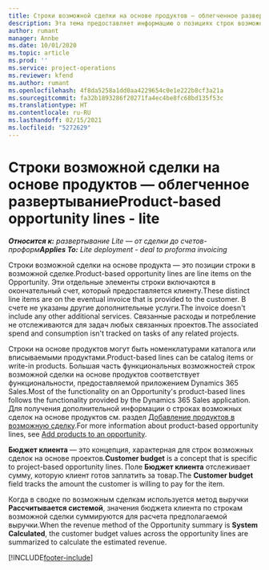 ```yaml
---
title: Строки возможной сделки на основе продуктов — облегченное развертывание
description: Эта тема предоставляет информацию о позициях строк возможной сделки на основе продукта в Project Operations.
author: rumant
manager: Annbe
ms.date: 10/01/2020
ms.topic: article
ms.prod: ''
ms.service: project-operations
ms.reviewer: kfend
ms.author: rumant
ms.openlocfilehash: 4f8da5258a1dd0aa4229654c0e1e222b8cf3a21a
ms.sourcegitcommit: fa32b1893286f20271fa4ec4be8fc68bd135f53c
ms.translationtype: HT
ms.contentlocale: ru-RU
ms.lasthandoff: 02/15/2021
ms.locfileid: "5272629"
---
```

# <a name="product-based-opportunity-lines---lite"></a><span data-ttu-id="6b0af-103">Строки возможной сделки на основе продуктов — облегченное развертывание</span><span class="sxs-lookup"><span data-stu-id="6b0af-103">Product-based opportunity lines - lite</span></span>

<span data-ttu-id="6b0af-104">_**Относится к:** развертывание Lite — от сделки до счетов-проформ_</span><span class="sxs-lookup"><span data-stu-id="6b0af-104">_**Applies To:** Lite deployment - deal to proforma invoicing_</span></span>

<span data-ttu-id="6b0af-105">Строки возможной сделки на основе продукта — это позиции строки в возможной сделке.</span><span class="sxs-lookup"><span data-stu-id="6b0af-105">Product-based opportunity lines are line items on the Opportunity.</span></span> <span data-ttu-id="6b0af-106">Эти отдельные элементы строки включаются в окончательный счет, который предоставляется клиенту.</span><span class="sxs-lookup"><span data-stu-id="6b0af-106">These distinct line items are on the eventual invoice that is provided to the customer.</span></span> <span data-ttu-id="6b0af-107">В счете не указаны другие дополнительные услуги.</span><span class="sxs-lookup"><span data-stu-id="6b0af-107">The invoice doesn't include any other additional services.</span></span> <span data-ttu-id="6b0af-108">Связанные расходы и потребление не отслеживаются для задач любых связанных проектов.</span><span class="sxs-lookup"><span data-stu-id="6b0af-108">The associated spend and consumption isn't tracked on tasks of any related projects.</span></span>

<span data-ttu-id="6b0af-109">Строки на основе продуктов могут быть номенклатурами каталога или вписываемыми продуктами.</span><span class="sxs-lookup"><span data-stu-id="6b0af-109">Product-based lines can be catalog items or write-in products.</span></span> <span data-ttu-id="6b0af-110">Большая часть функциональных возможностей строк возможной сделки на основе продуктов соответствует функциональности, предоставляемой приложением Dynamics 365 Sales.</span><span class="sxs-lookup"><span data-stu-id="6b0af-110">Most of the functionality on an Opportunity's product-based lines follows the functionality provided by the Dynamics 365 Sales application.</span></span> <span data-ttu-id="6b0af-111">Для получения дополнительной информации о строках возможных сделок на основе продуктов см. раздел [Добавление продуктов в возможную сделку](https://docs.microsoft.com/dynamics365/sales-enterprise/add-products-opportunity).</span><span class="sxs-lookup"><span data-stu-id="6b0af-111">For more information about product-based opportunity lines, see [Add products to an opportunity](https://docs.microsoft.com/dynamics365/sales-enterprise/add-products-opportunity).</span></span>

<span data-ttu-id="6b0af-112">**Бюджет клиента** — это концепция, характерная для строк возможных сделок на основе проектов.</span><span class="sxs-lookup"><span data-stu-id="6b0af-112">**Customer budget** is a concept that is specific to project-based opportunity lines.</span></span> <span data-ttu-id="6b0af-113">Поле **Бюджет клиента** отслеживает сумму, которую клиент готов заплатить за товар.</span><span class="sxs-lookup"><span data-stu-id="6b0af-113">The **Customer budget** field tracks the amount the customer is willing to pay for the item.</span></span>

<span data-ttu-id="6b0af-114">Когда в сводке по возможным сделкам используется метод выручки **Рассчитывается системой**, значения бюджета клиента по строкам возможной сделки суммируются для расчета предполагаемой выручки.</span><span class="sxs-lookup"><span data-stu-id="6b0af-114">When the revenue method of the Opportunity summary is **System Calculated**, the customer budget values across the opportunity lines are summarized to calculate the estimated revenue.</span></span> 



[!INCLUDE[footer-include](../../includes/footer-banner.md)]